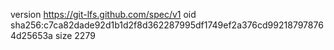version https://git-lfs.github.com/spec/v1
oid sha256:c7ca82dade92d1b1d2f8d362287995df1749ef2a376cd992187978764d25653a
size 2279
